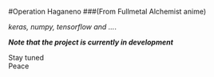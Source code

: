 #Operation Haganeno 
###(From Fullmetal Alchemist anime)

*keras, numpy, tensorflow and ...*.   
   
   ***Note that the project is currently in development***   

   Stay tuned   
   Peace